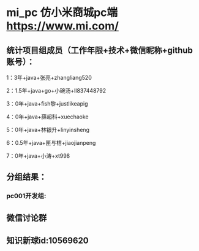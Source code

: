 # mi_pc 仿小米商城pc端 https://www.mi.com/

## 统计项目组成员（工作年限+技术+微信昵称+github账号）：

1：3年+java+张亮+zhangliang520

2：1.5年+java+go+小碗汤+ll837448792

3：0年+java+fish黎+justlikeapig

4：0年+java+薛超科+xuechaoke

5：0年+java+林银升+linyinsheng 

6：0.5年+java+匣与桔+jiaojianpeng

7：0年+java+小涛+xt998 

## 分组结果：

### pc001开发组:


## 微信讨论群


## 知识新球id:10569620